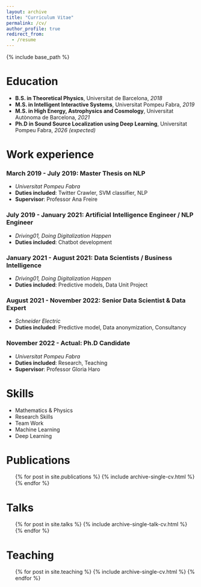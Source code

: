 ```yaml
---
layout: archive
title: "Curriculum Vitae"
permalink: /cv/
author_profile: true
redirect_from:
  - /resume
---
```


{% include base_path %}

# Education

- **B.S. in Theoretical Physics**, Universitat de Barcelona, _2018_
- **M.S. in Intelligent Interactive Systems**, Universitat Pompeu Fabra, _2019_
- **M.S. in High Energy, Astrophysics and Cosmology**, Universitat Autònoma de Barcelona, _2021_
- **Ph.D in Sound Source Localization using Deep Learning**, Universitat Pompeu Fabra, _2026 (expected)_

# Work experience

### March 2019 - July 2019: Master Thesis on NLP

- _Universitat Pompeu Fabra_
- **Duties included**: Twitter Crawler, SVM classifier, NLP
- **Supervisor**: Professor Ana Freire

### July 2019 - January 2021: Artificial Intelligence Engineer / NLP Engineer

- _Driving01, Doing Digitalization Happen_
- **Duties included**: Chatbot development

### January 2021 - August 2021: Data Scientists / Business Intelligence

- _Driving01, Doing Digitalization Happen_
- **Duties included**: Predictive models, Data Unit Project

### August 2021 - November 2022: Senior Data Scientist & Data Expert

- _Schneider Electric_
- **Duties included**: Predictive model, Data anonymization, Consultancy

### November 2022 - Actual: Ph.D Candidate

- _Universitat Pompeu Fabra_
- **Duties included**: Research, Teaching
- **Supervisor**: Professor Gloria Haro

# Skills

- Mathematics & Physics
- Research Skills
- Team Work
- Machine Learning
- Deep Learning

# Publications

<ul>{% for post in site.publications %}
{% include archive-single-cv.html %}
{% endfor %}
</ul>

# Talks

<ul>{% for post in site.talks %}
{% include archive-single-talk-cv.html %}
{% endfor %}
</ul>

# Teaching

<ul>{% for post in site.teaching %}
  {% include archive-single-cv.html %}
{% endfor %}
</ul>
